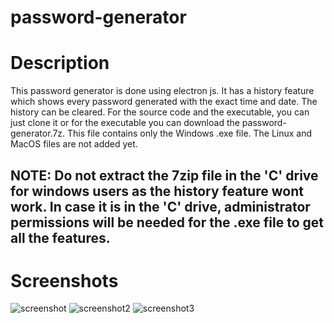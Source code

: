 # password-generator 
# Description
This password generator is done using electron js. It has a history feature which shows every password generated with the exact time and date. The history can be 
cleared. For the source code and the executable, you can just clone it or for the executable you can download the password-generator.7z. This file contains only the 
Windows .exe file. The Linux and MacOS files are not added yet. 
## NOTE: Do not extract the 7zip file in the 'C' drive for windows users as the history feature wont work. In case it is in the 'C' drive, administrator permissions will be needed for the .exe file to get all the features. 

# Screenshots
![screenshot](https://user-images.githubusercontent.com/63499687/96692596-d8090980-13a3-11eb-8d50-3ea5e0581f52.png)
![screenshot2](https://user-images.githubusercontent.com/63499687/96692724-01c23080-13a4-11eb-867b-23973977fd37.png)
![screenshot3](https://user-images.githubusercontent.com/63499687/96692745-08e93e80-13a4-11eb-81ef-d16de2999777.png)
